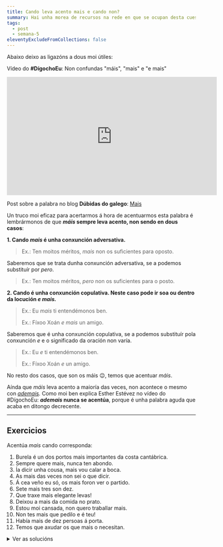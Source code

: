 ```yaml
---
title: Cando leva acento mais e cando non?
summary: Hai unha morea de recursos na rede en que se ocupan desta cuestión.
tags:
  - post
  - semana-5
eleventyExcludeFromCollections: false
---
```

Abaixo deixo as ligazóns a dous moi útiles:

Vídeo do **\#DígochoEu**: Non confundas "máis", "mais" e "e mais"

<iframe width="560" height="315" src="https://www.youtube.com/embed/x69KcvDzAyY" frameborder="0" allow="accelerometer; autoplay; encrypted-media; gyroscope; picture-in-picture" allowfullscreen></iframe>

Post sobre a palabra no blog **Dúbidas do galego**: [Mais](https://dubidasdogalego.wordpress.com/2012/05/28/mais/)

Un truco moi eficaz para acertarmos á hora de acentuarmos esta palabra é lembrármonos de que ***máis* sempre leva acento, non sendo en dous casos**:

**1. Cando *mais* é unha conxunción adversativa.**

> Ex.: Ten moitos méritos, *mais* non os suficientes para oposto.

Saberemos que se trata dunha conxunción adversativa, se a podemos substituír por *pero*.

> Ex.: Ten moitos méritos, *pero* non os suficientes para o posto.

**2. Cando é unha conxunción copulativa. Neste caso pode ir soa ou dentro da locución *e mais.***

> Ex.: Eu *mais* ti entendémonos ben.
>
> Ex.: Fíxoo Xoán *e mais* un amigo.

Saberemos que é unha conxunción copulativa, se a podemos substituír pola conxunción *e* e o significado da oración non varía.

> Ex.: Eu *e* ti entendémonos ben. 
>
> Ex.: Fíxoo Xoán *e* un amigo.

No resto dos casos, que son os máis 😉, temos que acentuar *máis*.

Aínda que *máis* leva acento a maioría das veces, non acontece o mesmo con *[ademais](http://www.crtvg.es/informativos/non-escribas-ademais).* Como moi ben explica Esther Estévez no vídeo do #DígochoEu: ***ademais* nunca se acentúa**, porque é unha palabra aguda que acaba en ditongo decrecente.

- - -

## Exercicios

Acentúa *mais* cando corresponda:

1. Burela é un dos portos mais importantes da costa cantábrica.
2. Sempre quere mais, nunca ten abondo.
3. Ía dicir unha cousa, mais vou calar a boca.
4. As mais das veces non sei o que dicir.
5. Á cea veño eu só, os mais foron ver o partido.
6. Sete mais tres son dez.
7. Que traxe mais elegante levas!
8. Deixou a mais da comida no prato.
9. Estou moi cansada, non quero traballar mais.
10. Non tes mais que pedilo e é teu!
11. Había mais de dez persoas á porta.
12. Temos que axudar os que mais o necesitan.

<details>
<summary>Ver as solucións</summary>

1. Burela é un dos portos **máis** importantes da costa cantábrica.
2. Sempre quere **máis**, nunca ten abondo.
3. Ía dicir unha cousa, **mais** vou calar a boca.
4. As **máis** das veces non sei o que dicir.
5. Á cea veño eu só, os **máis** foron ver o partido.
6. Sete **máis** tres son dez.
7. Que traxe **máis** elegante levas!
8. Deixou a **máis** da comida no prato.
9. Estou moi cansada, non quero traballar **máis**.
10. Non tes **máis** que pedilo e é teu!
11. Había **máis** de dez persoas á porta.
12. Temos que axudar os que **máis** o necesitan.

</details>